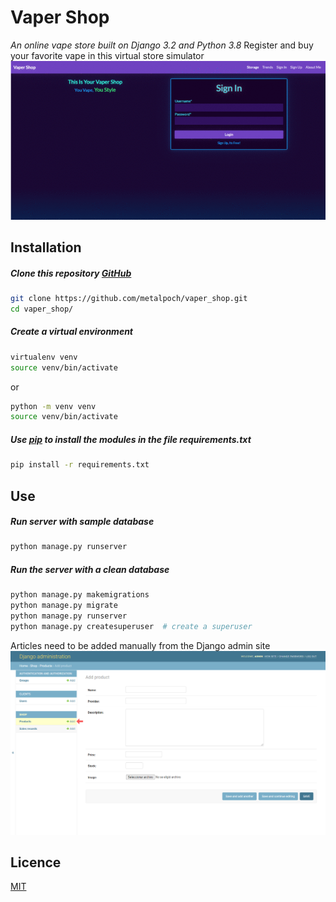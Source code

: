 # Vaper Shop

*An online vape store built on Django 3.2 and Python 3.8*
Register and buy your favorite vape in this virtual store simulator
![image](https://github.com/metalpoch/vaper_shop/blob/main/static/img/vaper_shop.gif?raw=true)

## Installation

##### Clone this repository [GitHub](https://github.com/metalpoch/Traffic-Access-Dashboard#)
```bash
git clone https://github.com/metalpoch/vaper_shop.git
cd vaper_shop/
```
##### Create a virtual environment
```Bash
virtualenv venv
source venv/bin/activate
```
or
```Bash
python -m venv venv
source venv/bin/activate
```

##### Use [pip](https://pip.pypa.io/en/stable/) to install the modules in the file requirements.txt 
```bash
pip install -r requirements.txt
```

## Use

##### Run server with sample database
```bash
python manage.py runserver
```

##### Run the server with a clean database
```bash
python manage.py makemigrations
python manage.py migrate
python manage.py runserver
python manage.py createsuperuser  # create a superuser
```

Articles need to be added manually from the Django admin site
![image](https://github.com/metalpoch/vaper_shop/blob/main/static/img/addProduct.png?raw=true)

## Licence
[MIT](https://choosealicense.com/licenses/mit/)
